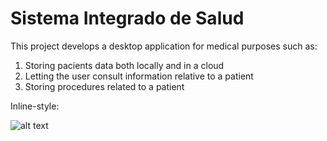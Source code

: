 # Sistema Integrado de Salud
This project develops a desktop application for medical purposes such as:

1. Storing pacients data both locally and in a cloud
2. Letting the user consult information relative to a patient
3. Storing procedures related to a patient

Inline-style: 

![alt text](https://agenda2030lac.org/sites/default/files/styles/256x256/public/2019-08/S_SDG%20goals_icons-individual-rgb-03_0.png?itok=FshD7PMt "ODS 3")
